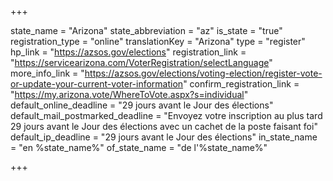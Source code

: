 +++

state_name = "Arizona"
state_abbreviation = "az"
is_state = "true"
registration_type = "online"
translationKey = "Arizona"
type = "register"
hp_link = "https://azsos.gov/elections"
registration_link = "https://servicearizona.com/VoterRegistration/selectLanguage"
more_info_link = "https://azsos.gov/elections/voting-election/register-vote-or-update-your-current-voter-information"
confirm_registration_link = "https://my.arizona.vote/WhereToVote.aspx?s=individual"
default_online_deadline = "29 jours avant le Jour des élections"
default_mail_postmarked_deadline = "Envoyez votre inscription au plus tard 29 jours avant le Jour des élections avec un cachet de la poste faisant foi"
default_ip_deadline = "29 jours avant le Jour des élections"
in_state_name = "en %state_name%"
of_state_name = "de l'%state_name%"

+++